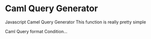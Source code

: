 # Caml Query Generator
Javascript Camel Query Generator
This function is really pretty simple

Caml Query format 
<Where>
  <Eq> Condition... </Eq>
</Where>

